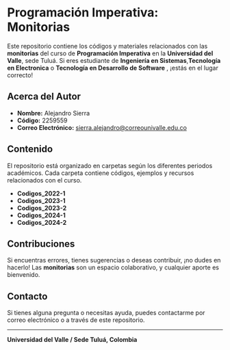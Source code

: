 # Programación Imperativa: Monitorias

Este repositorio contiene los códigos y materiales relacionados con las **monitorias** del curso de **Programación Imperativa** en la **Universidad del Valle**, sede Tuluá. Si eres estudiante de **Ingeniería en Sistemas**,**Tecnología en Electronica** o **Tecnología en Desarrollo de Software** , ¡estás en el lugar correcto!

## Acerca del Autor
- **Nombre:** Alejandro Sierra
- **Código:** 2259559
- **Correo Electrónico:** sierra.alejandro@correounivalle.edu.co

## Contenido
El repositorio está organizado en carpetas según los diferentes periodos académicos. Cada carpeta contiene códigos, ejemplos y recursos relacionados con el curso.

- **Codigos_2022-1**
- **Codigos_2023-1**
- **Codigos_2023-2**
- **Codigos_2024-1**
- **Codigos_2024-2**

## Contribuciones
Si encuentras errores, tienes sugerencias o deseas contribuir, ¡no dudes en hacerlo! Las **monitorias** son un espacio colaborativo, y cualquier aporte es bienvenido.

## Contacto
Si tienes alguna pregunta o necesitas ayuda, puedes contactarme por correo electrónico o a través de este repositorio.

---

**Universidad del Valle / Sede Tuluá, Colombia**
